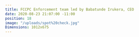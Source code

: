 ```yaml
---
title: FCCPC Enforcement team led by Babatunde Irukera, CEO
date: 2020-08-23 21:07:00 -11:00
position: 18
image: "/uploads/spot%20check.jpg"
Dimensions: 1012x675
---
```


